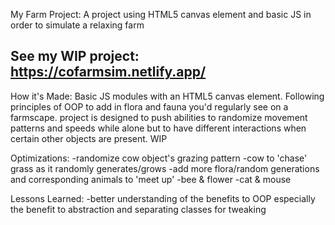 My Farm Project:
A project using HTML5 canvas element and basic JS in order to simulate a relaxing farm

## See my WIP project: https://cofarmsim.netlify.app/

How it's Made:
Basic JS modules with an HTML5 canvas element. Following principles of OOP to add in flora and fauna you'd regularly see on a farmscape.
project is designed to push abilities to randomize movement patterns and speeds while alone but to have different interactions when certain other objects are present. WIP

Optimizations:
-randomize cow object's grazing pattern
-cow to 'chase' grass as it randomly generates/grows
-add more flora/random generations and corresponding animals to 'meet up'
  -bee & flower
  -cat & mouse
  
  Lessons Learned:
  -better understanding of the benefits to OOP especially the benefit to abstraction and separating classes for tweaking
